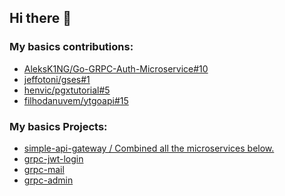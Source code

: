 ## Hi there 👋

### My basics contributions:

- [AleksK1NG/Go-GRPC-Auth-Microservice#10](https://github.com/AleksK1NG/Go-GRPC-Auth-Microservice/pull/10)
- [jeffotoni/gses#1](https://github.com/jeffotoni/gses/pull/1/)
- [henvic/pgxtutorial#5](https://github.com/henvic/pgxtutorial/pull/5)
- [filhodanuvem/ytgoapi#15](https://github.com/filhodanuvem/ytgoapi/pull/15)

### My basics Projects:
- [simple-api-gateway / Combined all the microservices below.](https://github.com/aclgo/simple-api-gateway)
- [grpc-jwt-login](https://github.com/aclgo/grpc-jwt-login)
- [grpc-mail](https://github.com/aclgo/grpc-mail)
- [grpc-admin](https://github.com/aclgo/grpc-admin)
 
<!--
- [jeffotoni/gses#1](https://github.com/jeffotoni/gses/pull/1/)
-  
**aclgo/aclgo** is a ✨ _special_ ✨ repository because its `README.md` (this file) appears on your GitHub profile.

Here are some ideas to get you started:

- 🔭 I’m currently working on ...
- 🌱 I’m currently learning ...
- 👯 I’m looking to collaborate on ...
- 🤔 I’m looking for help with ...
- 💬 Ask me about ...
- 📫 How to reach me: ...
- 😄 Pronouns: ...
- ⚡ Fun fact: ...
-->
